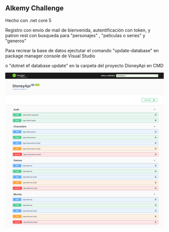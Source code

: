 ## Alkemy Challenge

Hecho con .net core 5

Registro con envio de mail de bienvenida, autentificación con token, y patron rest con busqueda para "personajes" , "peliculas o series" y "generos"

Para recrear la base de datos ejectutar el comando "update-database" en package manager console de Visual Studio

o "dotnet ef database update" en la carpeta del proyecto DisneyApi en CMD


![swagger](https://github.com/MatiasV91/DisneyApi/blob/master/github/swagger.png)
